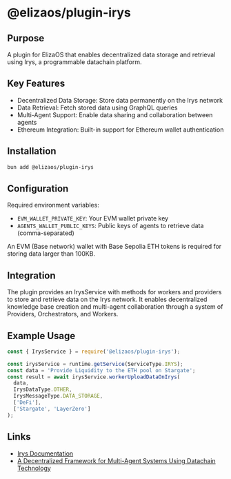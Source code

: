 # @elizaos/plugin-irys

## Purpose

A plugin for ElizaOS that enables decentralized data storage and retrieval using Irys, a programmable datachain platform.

## Key Features

- Decentralized Data Storage: Store data permanently on the Irys network
- Data Retrieval: Fetch stored data using GraphQL queries
- Multi-Agent Support: Enable data sharing and collaboration between agents
- Ethereum Integration: Built-in support for Ethereum wallet authentication

## Installation

```bash
bun add @elizaos/plugin-irys
```

## Configuration

Required environment variables:

- `EVM_WALLET_PRIVATE_KEY`: Your EVM wallet private key
- `AGENTS_WALLET_PUBLIC_KEYS`: Public keys of agents to retrieve data (comma-separated)

An EVM (Base network) wallet with Base Sepolia ETH tokens is required for storing data larger than 100KB.

## Integration

The plugin provides an IrysService with methods for workers and providers to store and retrieve data on the Irys network. It enables decentralized knowledge base creation and multi-agent collaboration through a system of Providers, Orchestrators, and Workers.

## Example Usage

```typescript
const { IrysService } = require('@elizaos/plugin-irys');

const irysService = runtime.getService(ServiceType.IRYS);
const data = 'Provide Liquidity to the ETH pool on Stargate';
const result = await irysService.workerUploadDataOnIrys(
  data,
  IrysDataType.OTHER,
  IrysMessageType.DATA_STORAGE,
  ['DeFi'],
  ['Stargate', 'LayerZero']
);
```

## Links

- [Irys Documentation](https://docs.irys.xyz/)
- [A Decentralized Framework for Multi-Agent Systems Using Datachain Technology](https://trophe.net/article/A_Decentralized_Framework_for_Multi-Agent_Systems_Using_Datachain_Technology.pdf)
